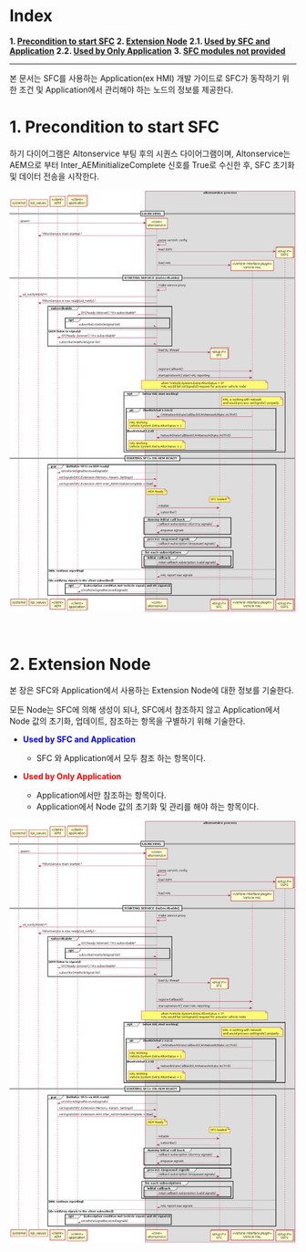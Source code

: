 # Index

<b>1. [Precondition to start SFC](#1-precondition-to-start-sfc)</b>
<b>2. [Extension Node](#2-extension-node)</b>
   <b>2.1. [Used by SFC and Application](#21-used-by-sfc-and-application)</b>
   <b>2.2. [Used by Only Application](#22-used-by-only-application)</b>
<b>3. [SFC modules not provided](#3-sfc-modules-not-provided)</b>


---

 본 문서는 SFC를 사용하는 Application(ex HMI) 개발 가이드로 SFC가 동작하기 위한 조건 및 Application에서 관리해야 하는 노드의 정보를 제공한다.

# 1. Precondition to start SFC

 하기 다이어그램은 Altonservice 부팅 후의 시퀀스 다이어그램이며, Altonservice는 AEM으로 부터 Inter_AEMinitializeComplete 신호를 True로 수신한 후, SFC 초기화 및 데이터 전송을 시작한다.

![](Guide.Settings.assets/AltonServiceBootingSequence.png)

<br>

# 2. Extension Node

 본 장은 SFC와 Application에서 사용하는 Extension Node에 대한 정보를 기술한다.

 모든 Node는 SFC에 의해 생성이 되나, SFC에서 참조하지 않고 Application에서 Node 값의 초기화, 업데이트, 참조하는 항목을 구별하기 위해 기술한다.

- <b><font color=0000FF>Used by SFC and Application</font></b>
  - SFC 와 Application에서 모두 참조 하는 항목이다.

- <b><font color=FF0000>Used by Only Application</font></b>
  - Application에서만 참조하는 항목이다.
  - Application에서 Node 값의 초기화 및 관리를 해야 하는 항목이다.

![](Guide.Settings.assets/AltonServiceBootingSequence.png)

<br>

